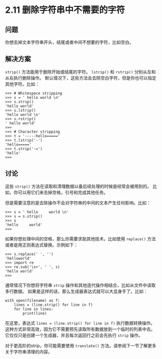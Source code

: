 

# 2.11 删除字符串中不需要的字符

## 问题

你想去掉文本字符串开头，结尾或者中间不想要的字符，比如空白。

## 解决方案

`strip()` 方法能用于删除开始或结尾的字符。 `lstrip()` 和 `rstrip()` 分别从左和从右执行删除操作。
默认情况下，这些方法会去除空白字符，但是你也可以指定其他字符。比如：

    
    
    >>> # Whitespace stripping
    >>> s = ' hello world \n'
    >>> s.strip()
    'hello world'
    >>> s.lstrip()
    'hello world \n'
    >>> s.rstrip()
    ' hello world'
    >>>
    >>> # Character stripping
    >>> t = '-----hello====='
    >>> t.lstrip('-')
    'hello====='
    >>> t.strip('-=')
    'hello'
    >>>
    

## 讨论

这些 `strip()` 方法在读取和清理数据以备后续处理的时候是经常会被用到的。 比如，你可以用它们来去掉空格，引号和完成其他任务。

但是需要注意的是去除操作不会对字符串的中间的文本产生任何影响。比如：

    
    
    >>> s = ' hello     world \n'
    >>> s = s.strip()
    >>> s
    'hello     world'
    >>>
    

如果你想处理中间的空格，那么你需要求助其他技术。比如使用 `replace()` 方法或者是用正则表达式替换。示例如下：

    
    
    >>> s.replace(' ', '')
    'helloworld'
    >>> import re
    >>> re.sub('\s+', ' ', s)
    'hello world'
    >>>
    

通常情况下你想将字符串 `strip` 操作和其他迭代操作相结合，比如从文件中读取多行数据。 如果是这样的话，那么生成器表达式就可以大显身手了。比如：

    
    
    with open(filename) as f:
        lines = (line.strip() for line in f)
        for line in lines:
            print(line)
    

在这里，表达式 `lines = (line.strip() for line in f)` 执行数据转换操作。
这种方式非常高效，因为它不需要预先读取所有数据放到一个临时的列表中去。 它仅仅只是创建一个生成器，并且每次返回行之前会先执行 `strip` 操作。

对于更高阶的strip，你可能需要使用 `translate()` 方法。请参阅下一节了解更多关于字符串清理的内容。

